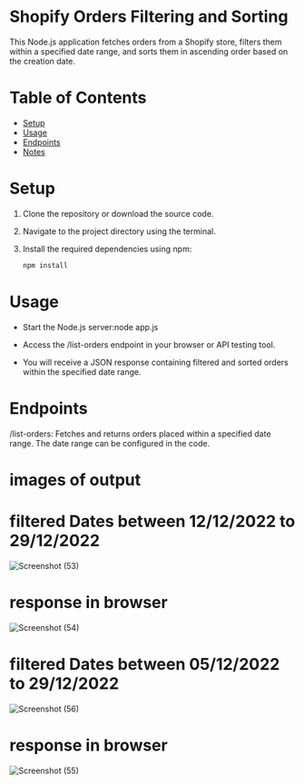 # Shopify Orders Filtering and Sorting

This Node.js application fetches orders from a Shopify store, filters them within a specified date range, and sorts them in ascending order based on the creation date.

# Table of Contents
- [Setup](#setup)
- [Usage](#usage)
- [Endpoints](#endpoints)
- [Notes](#notes)

# Setup

1. Clone the repository or download the source code.

2. Navigate to the project directory using the terminal.

3. Install the required dependencies using npm:
   ```sh
   npm install
# Usage
- Start the Node.js server:node app.js
- Access the /list-orders endpoint in your browser or API testing tool.

- You will receive a JSON response containing filtered and sorted orders within the specified date range.

# Endpoints
/list-orders: Fetches and returns orders placed within a specified date range. The date range can be configured in the code.
# images of output


# filtered Dates between 12/12/2022 to 29/12/2022
![Screenshot (53)](https://github.com/manojkalyan/-ListAllOrders2-Shopify-Graphql-/assets/70328306/8dc10b45-0102-4b1a-a267-2d945bc33566)
# response in browser
![Screenshot (54)](https://github.com/manojkalyan/-ListAllOrders2-Shopify-Graphql-/assets/70328306/5a55754c-d93e-47d0-96e2-013ba3fa4299)

# filtered Dates between 05/12/2022 to 29/12/2022
![Screenshot (56)](https://github.com/manojkalyan/-ListAllOrders2-Shopify-Graphql-/assets/70328306/e2f185da-319f-4a0a-ab86-89ff085be2cd)


# response in browser


![Screenshot (55)](https://github.com/manojkalyan/-ListAllOrders2-Shopify-Graphql-/assets/70328306/7d394457-82f1-4f81-85ab-018d64b49d8a)

